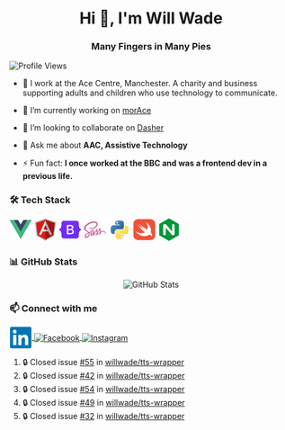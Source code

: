<h1 align="center">Hi 👋, I'm Will Wade</h1>
<h3 align="center">Many Fingers in Many Pies</h3>

<p align="left"> <img src="https://komarev.com/ghpvc/?username=willwade" alt="Profile Views" /> </p>

- 🏢 I work at the Ace Centre, Manchester. A charity and business supporting adults and children who use technology to communicate.

- 🔭 I’m currently working on [morAce](http://github.com/acecentre/morace)

- 👯 I’m looking to collaborate on [Dasher](https://dasher.acecentre.net)

- 💬 Ask me about **AAC, Assistive Technology**

- ⚡ Fun fact: **I once worked at the BBC and was a frontend dev in a previous life.**

### 🛠 Tech Stack

<p align="left">
  <img src="https://github.com/devicons/devicon/raw/v2.16.0/icons/vuejs/vuejs-original.svg" alt="Vue.js" width="40" height="40"/>
  <img src="https://github.com/devicons/devicon/raw/v2.16.0/icons/angularjs/angularjs-original.svg" alt="AngularJS" width="40" height="40"/>
  <img src="https://github.com/devicons/devicon/raw/v2.16.0/icons/bootstrap/bootstrap-plain.svg" alt="Bootstrap" width="40" height="40"/>
  <img src="https://github.com/devicons/devicon/raw/v2.16.0/icons/sass/sass-original.svg" alt="Sass" width="40" height="40"/>
  <img src="https://github.com/devicons/devicon/raw/v2.16.0/icons/python/python-original.svg" alt="Python" width="40" height="40"/>
  <img src="https://github.com/devicons/devicon/raw/v2.16.0/icons/swift/swift-original.svg" alt="Swift" width="40" height="40"/>
  <img src="https://github.com/devicons/devicon/raw/v2.16.0/icons/nginx/nginx-original.svg" alt="Nginx" width="40" height="40"/>
</p>

### 📊 GitHub Stats

<p align="center"> 
  <img src="https://github-readme-stats.vercel.app/api?username=willwade&show_icons=true" alt="GitHub Stats" />
</p>

### 📫 Connect with me

<p align="left">
  <a href="https://linkedin.com/in/willwade" target="_blank">
    <img align="center" src="https://github.com/devicons/devicon/raw/v2.16.0/icons/linkedin/linkedin-original.svg" alt="LinkedIn" width="40" height="40"/>
  </a>
  <a href="https://fb.com/will.wade1" target="_blank">
    <img align="center" src="https://cdn.jsdelivr.net/npm/simple-icons@6.15.0/icons/facebook.svg" alt="Facebook" width="40" height="40"/>
  </a>
  <a href="https://instagram.com/willwade" target="_blank">
    <img align="center" src="https://cdn.jsdelivr.net/npm/simple-icons@6.15.0/icons/instagram.svg" alt="Instagram" width="40" height="40"/>
  </a>
</p>

<!--START_SECTION:activity-->
1. 🔒 Closed issue [#55](https://github.com/willwade/tts-wrapper/issues/55) in [willwade/tts-wrapper](https://github.com/willwade/tts-wrapper)
2. 🔒 Closed issue [#42](https://github.com/willwade/tts-wrapper/issues/42) in [willwade/tts-wrapper](https://github.com/willwade/tts-wrapper)
3. 🔒 Closed issue [#54](https://github.com/willwade/tts-wrapper/issues/54) in [willwade/tts-wrapper](https://github.com/willwade/tts-wrapper)
4. 🔒 Closed issue [#49](https://github.com/willwade/tts-wrapper/issues/49) in [willwade/tts-wrapper](https://github.com/willwade/tts-wrapper)
5. 🔒 Closed issue [#32](https://github.com/willwade/tts-wrapper/issues/32) in [willwade/tts-wrapper](https://github.com/willwade/tts-wrapper)
<!--END_SECTION:activity-->
